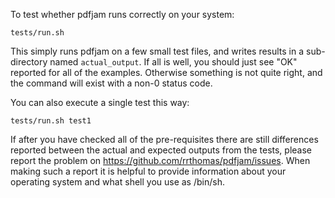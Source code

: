 To test whether pdfjam runs correctly on your system:

    tests/run.sh

This simply runs pdfjam on a few small test files, and writes results in a
sub-directory named `actual_output`. If all is well, you should just see
"OK" reported for all of the examples. Otherwise something is not quite right,
and the command will exist with a non-0 status code.

You can also execute a single test this way:

    tests/run.sh test1

If after you have checked all of the pre-requisites there are still differences
reported between the actual and expected outputs from the tests, please
report the problem on https://github.com/rrthomas/pdfjam/issues.
When making such a report it is helpful to provide information
about your operating system and what shell you use as /bin/sh.
